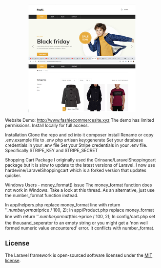 <p align="center">
  <img src="https://github.com/asare847/fashi/blob/master/public/img/fashi-img.png" width="350" title="hover text">
  <img src="https://github.com/asare847/fashi/blob/master/public/img/fashi-img-2.png" width="350" alt="accessibility text">
</p>

Website Demo: http://www.fashiecommercesite.xyz
The demo has limited permissions. Install locally for full access.

Installation
Clone the repo and cd into it
composer install
Rename or copy .env.example file to .env
php artisan key:generate
Set your database credentials in your .env file
Set your Stripe credentials in your .env file.
Specifically STRIPE_KEY and STRIPE_SECRET



Shopping Cart Package
I originally used the Crinsane/LaravelShoppingcart package but it is slow to update to the latest versions of Laravel. I now use hardevine/LaravelShoppingcart which is a forked version that updates quicker.

Windows Users - money_format() issue
The money_format function does not work in Windows. Take a look at this thread. As an alternative, just use the number_format function instead.

In app/helpers.php replace money_format line with return '$'.number_format($price / 100, 2);
In app/Product.php replace money_format line with return '$'.number_format($this->price / 100, 2);
In config/cart.php set the thousand_seperator to an empty string or you might get a 'non well formed numeric value encountered' error. It conflicts with number_format.

## License

The Laravel framework is open-sourced software licensed under the [MIT license](https://opensource.org/licenses/MIT).
